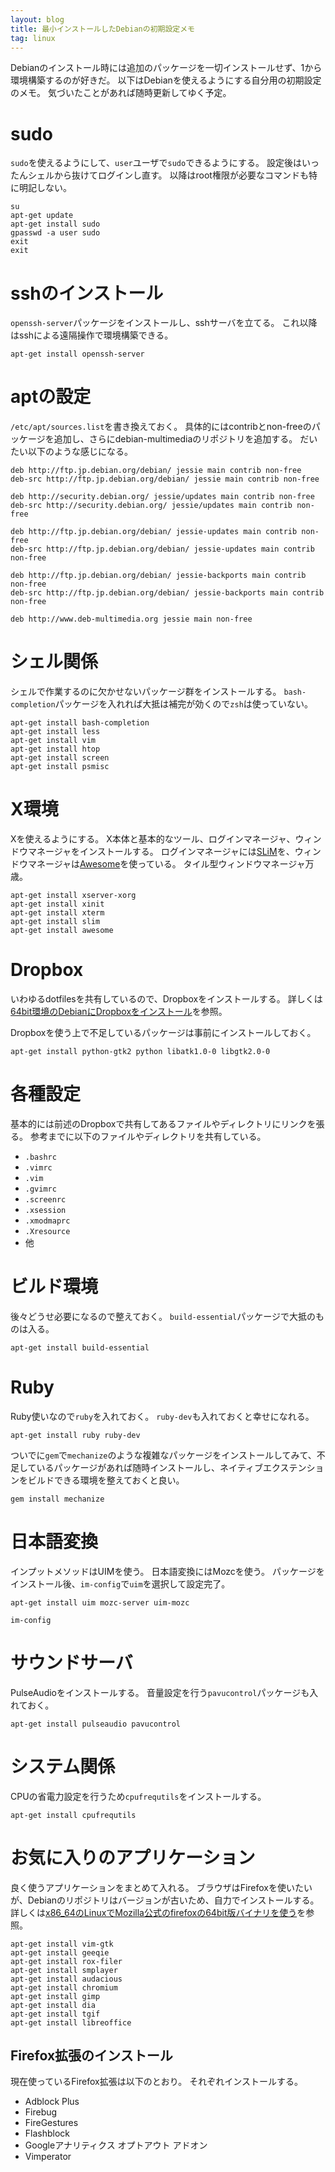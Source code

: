 ```yaml
---
layout: blog
title: 最小インストールしたDebianの初期設定メモ
tag: linux
---
```




Debianのインストール時には追加のパッケージを一切インストールせず、1から環境構築するのが好きだ。
以下はDebianを使えるようにする自分用の初期設定のメモ。
気づいたことがあれば随時更新してゆく予定。

# sudo

`sudo`を使えるようにして、`user`ユーザで`sudo`できるようにする。
設定後はいったんシェルから抜けてログインし直す。
以降はroot権限が必要なコマンドも特に明記しない。

~~~~
su
apt-get update
apt-get install sudo
gpasswd -a user sudo
exit
exit
~~~~

# sshのインストール

`openssh-server`パッケージをインストールし、sshサーバを立てる。
これ以降はsshによる遠隔操作で環境構築できる。

~~~~
apt-get install openssh-server
~~~~

# aptの設定

`/etc/apt/sources.list`を書き換えておく。
具体的にはcontribとnon-freeのパッケージを追加し、さらにdebian-multimediaのリポジトリを追加する。
だいたい以下のような感じになる。

~~~~
deb http://ftp.jp.debian.org/debian/ jessie main contrib non-free
deb-src http://ftp.jp.debian.org/debian/ jessie main contrib non-free

deb http://security.debian.org/ jessie/updates main contrib non-free
deb-src http://security.debian.org/ jessie/updates main contrib non-free

deb http://ftp.jp.debian.org/debian/ jessie-updates main contrib non-free
deb-src http://ftp.jp.debian.org/debian/ jessie-updates main contrib non-free

deb http://ftp.jp.debian.org/debian/ jessie-backports main contrib non-free
deb-src http://ftp.jp.debian.org/debian/ jessie-backports main contrib non-free

deb http://www.deb-multimedia.org jessie main non-free
~~~~

# シェル関係

シェルで作業するのに欠かせないパッケージ群をインストールする。
`bash-completion`パッケージを入れれば大抵は補完が効くので`zsh`は使っていない。

~~~~
apt-get install bash-completion
apt-get install less
apt-get install vim
apt-get install htop
apt-get install screen
apt-get install psmisc
~~~~

# X環境

Xを使えるようにする。
X本体と基本的なツール、ログインマネージャ、ウィンドウマネージャをインストールする。
ログインマネージャには[SLiM](http://www.xmisao.com/2013/08/21/display-manager-slim.html)を、ウィンドウマネージャは[Awesome](http://awesome.naquadah.org/)を使っている。
タイル型ウィンドウマネージャ万歳。

~~~~
apt-get install xserver-xorg
apt-get install xinit
apt-get install xterm
apt-get install slim
apt-get install awesome
~~~~

# Dropbox

いわゆるdotfilesを共有しているので、Dropboxをインストールする。
詳しくは[64bit環境のDebianにDropboxをインストール](http://www.xmisao.com/2013/12/17/debian-64bit-dropbox-install.html)を参照。

Dropboxを使う上で不足しているパッケージは事前にインストールしておく。

~~~~
apt-get install python-gtk2 python libatk1.0-0 libgtk2.0-0
~~~~

# 各種設定

基本的には前述のDropboxで共有してあるファイルやディレクトリにリンクを張る。
参考までに以下のファイルやディレクトリを共有している。

- `.bashrc`
- `.vimrc`
- `.vim`
- `.gvimrc`
- `.screenrc`
- `.xsession`
- `.xmodmaprc`
- `.Xresource`
- 他

# ビルド環境

後々どうせ必要になるので整えておく。
`build-essential`パッケージで大抵のものは入る。

~~~~
apt-get install build-essential
~~~~

# Ruby

Ruby使いなので`ruby`を入れておく。
`ruby-dev`も入れておくと幸せになれる。

~~~~
apt-get install ruby ruby-dev
~~~~

ついでに`gem`で`mechanize`のような複雑なパッケージをインストールしてみて、不足しているパッケージがあれば随時インストールし、ネイティブエクステンションをビルドできる環境を整えておくと良い。

~~~~
gem install mechanize
~~~~

# 日本語変換

インプットメソッドはUIMを使う。
日本語変換にはMozcを使う。
パッケージをインストール後、`im-config`で`uim`を選択して設定完了。

~~~~
apt-get install uim mozc-server uim-mozc
~~~~

~~~~
im-config
~~~~

# サウンドサーバ

PulseAudioをインストールする。
音量設定を行う`pavucontrol`パッケージも入れておく。

~~~~
apt-get install pulseaudio pavucontrol
~~~~

# システム関係

CPUの省電力設定を行うため`cpufrequtils`をインストールする。

~~~~
apt-get install cpufrequtils
~~~~

# お気に入りのアプリケーション

良く使うアプリケーションをまとめて入れる。
ブラウザはFirefoxを使いたいが、Debianのリポジトリはバージョンが古いため、自力でインストールする。
詳しくは[x86_64のLinuxでMozilla公式のfirefoxの64bit版バイナリを使う](http://www.xmisao.com/2013/04/10/linux-x64-firefox.html)を参照。

~~~~
apt-get install vim-gtk
apt-get install geeqie
apt-get install rox-filer
apt-get install smplayer
apt-get install audacious
apt-get install chromium
apt-get install gimp
apt-get install dia
apt-get install tgif
apt-get install libreoffice
~~~~

## Firefox拡張のインストール

現在使っているFirefox拡張は以下のとおり。
それぞれインストールする。

- Adblock Plus
- Firebug
- FireGestures
- Flashblock
- Googleアナリティクス オプトアウト アドオン
- Vimperator
